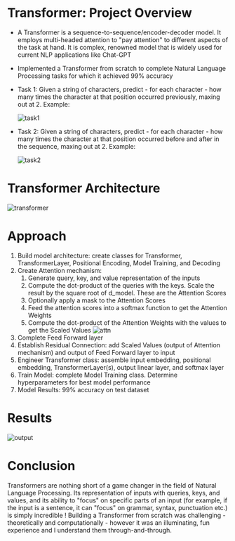# Transformer: Project Overview
- A Transformer is a sequence-to-sequence/encoder-decoder model. It employs multi-headed attention to "pay attention" to different aspects of the task at hand. It is complex, renowned model that is widely used for current NLP applications like Chat-GPT
- Implemented a Transformer from scratch to complete Natural Language Processing tasks for which it achieved 99% accuracy
- Task 1: Given a string of characters, predict - for each character - how many times the character at that position occurred previously, maxing out at 2. Example:
  
    ![task1](https://github.com/adhr1t/Transformer/assets/72672768/caa060f4-c0e0-4514-b66b-567b9e1e7c44)
- Task 2: Given a string of characters, predict - for each character - how many times the character at that position occurred before and after in the sequence, maxing out at 2. Example:

    ![task2](https://github.com/adhr1t/Transformer/assets/72672768/57d6e97a-9224-4eb1-9c39-69ea8bccb5bb)

# Transformer Architecture
![transformer](https://github.com/adhr1t/Transformer/assets/72672768/9be3628c-7674-449f-ab40-5b9150cf9481)

# Approach
1. Build model architecture: create classes for Transformer, TransformerLayer, Positional Encoding, Model Training, and Decoding
2. Create Attention mechanism:
     1) Generate query, key, and value representation of the inputs
     2) Compute the dot-product of the queries with the keys. Scale the result by the square root of d_model. These are the Attention Scores
     3) Optionally apply a mask to the Attention Scores
     4) Feed the attention scores into a softmax function to get the Attention Weights
     5) Compute the dot-product of the Attention Weights with the values to get the Scaled Values
    ![attn](https://github.com/adhr1t/Transformer/assets/72672768/59cdb9f4-d2af-48bf-a49a-7ce676ba1d31)
3. Complete Feed Forward layer
4. Establish Residual Connection: add Scaled Values (output of Attention mechanism) and output of Feed Forward layer to input
5. Engineer Transformer class: assemble input embedding, positional embedding, TransformerLayer(s), output linear layer, and softmax layer
6. Train Model: complete Model Training class. Determine hyperparameters for best model performance
7. Model Results: 99% accuracy on test dataset   

# Results
![output](https://github.com/adhr1t/Transformer/assets/72672768/4c47d947-c2b3-44b2-bcad-0cbcf8edc556)

# Conclusion
Transformers are nothing short of a game changer in the field of Natural Language Processing. Its representation of inputs with queries, keys, and values, and its ability to "focus" on specific parts of an input (for example, if the input is a sentence, it can "focus" on grammar, syntax, punctuation etc.) is simply incredible ! Building a Transformer from scratch was challenging - theoretically and computationally - however it was an illuminating, fun experience and I understand them through-and-through.
